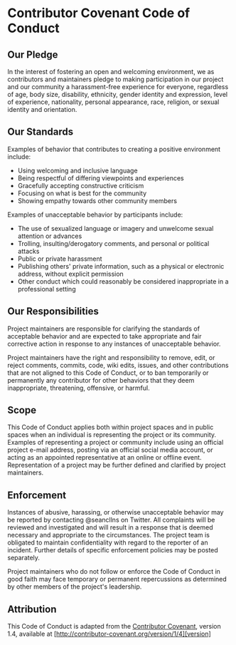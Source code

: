 # Contributor Covenant Code of Conduct

## Our Pledge

In the interest of fostering an open and welcoming environment,
we as
contributors and maintainers pledge to making participation in our project and
our community a harassment-free experience for everyone,
regardless of age,
body
size,
disability,
ethnicity,
gender identity and expression,
level of experience,
nationality,
personal appearance,
race,
religion,
or sexual identity and
orientation.

## Our Standards

Examples of behavior that contributes to creating a positive environment include:

* Using welcoming and inclusive language
* Being respectful of differing viewpoints and experiences
* Gracefully accepting constructive criticism
* Focusing on what is best for the community
* Showing empathy towards other community members

Examples of unacceptable behavior by participants include:

* The use of sexualized language or imagery and unwelcome sexual attention or advances
* Trolling,
insulting/derogatory comments,
and personal or political attacks
* Public or private harassment
* Publishing others' private information,
such as a physical or electronic address,
without explicit permission
* Other conduct which could reasonably be considered inappropriate in a professional setting

## Our Responsibilities

Project maintainers are responsible for clarifying
the standards of acceptable behavior
and are expected to take appropriate and fair corrective action
in response to any instances of unacceptable behavior.

Project maintainers have the right and responsibility to remove,
edit,
or
reject comments,
commits,
code,
wiki edits,
issues,
and other contributions
that are not aligned to this Code of Conduct,
or to ban temporarily or
permanently any contributor for other behaviors that they deem inappropriate,
threatening,
offensive,
or harmful.

## Scope

This Code of Conduct applies both
within project spaces and in public spaces
when an individual is representing the project or its community.
Examples of
representing a project or community include using an official project e-mail
address,
posting via an official social media account,
or acting as an appointed representative at an online or offline event.
Representation of a project may be
further defined and clarified by project maintainers.

## Enforcement

Instances of abusive,
harassing,
or otherwise unacceptable behavior may be
reported by contacting @seancllns on Twitter.
All
complaints will be reviewed and investigated
and will result in a response that is deemed necessary
and appropriate to the circumstances.
The project team is
obligated to maintain confidentiality with regard to the reporter of an incident.
Further details of specific enforcement policies may be posted separately.

Project maintainers who do not follow
or enforce the Code of Conduct in good faith
may face temporary or permanent repercussions
as determined by other members of the project's leadership.

## Attribution

This Code of Conduct is adapted from the
[Contributor Covenant][homepage],
version 1.4,
available at
[http://contributor-covenant.org/version/1/4][version]

[homepage]:
http://contributor-covenant.org
[version]:
http://contributor-covenant.org/version/1/4/
